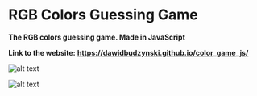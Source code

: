# RGB Colors Guessing Game

**The RGB colors guessing game. Made in JavaScript**

**Link to the website:**
**https://dawidbudzynski.github.io/color_game_js/**

![alt text](https://raw.githubusercontent.com/dawidbudzynski/color_game_js/master/examples/example1.png)

![alt text](https://raw.githubusercontent.com/dawidbudzynski/color_game_js/master/examples/example2.png)
